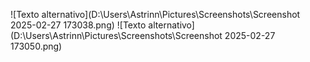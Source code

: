 ![Texto alternativo](D:\Users\Astrinn\Pictures\Screenshots\Screenshot 2025-02-27 173038.png)
![Texto alternativo](D:\Users\Astrinn\Pictures\Screenshots\Screenshot 2025-02-27 173050.png)

